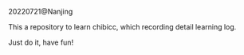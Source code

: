 20220721@Nanjing

This a repository to learn chibicc, which recording detail learning log. 

Just do it, have fun!
